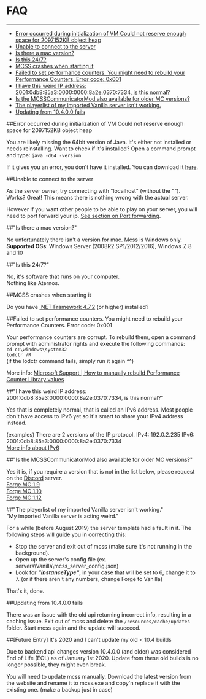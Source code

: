 # FAQ

---

*   [Error occurred during initialization of VM Could not reserve enough space for 2097152KB object heap](#error-occurred-during-initialization-of-vm)
*   [Unable to connect to the server](#unable-to-connect-to-the-server)
*   [Is there a mac version?](#is-there-a-mac-version)
*   [Is this 24/7?](#is-this-24-7)
*   [MCSS crashes when starting it](#mcss-crashes-when-starting-it)
*   [Failed to set performance counters. You might need to rebuild your Performance Counters. Error code: 0x001](#failed-to-set-performance-counters)
*   [I have this weird IP address: 2001:0db8:85a3:0000:0000:8a2e:0370:7334, is this normal?](#weird-ip-address)
*   [Is the MCSSCommunicatorMod also available for older MC versions?](#mcsscommunicatormod-older-mc-versions)
*   [The playerlist of my imported Vanilla server isn't working.](#the-playerlist-of-my-imported-vanilla-server-is-not-working)
*   [Updating from 10.4.0.0 fails](#updating-from-10400-fails)

<a name="error-occurred-during-initialization-of-vm"></a>
##Error occurred during initialization of VM Could not reserve enough space for 2097152KB object heap

You are likely missing the 64bit version of Java. It's either not installed or needs reinstalling.
Want to check if it's installed? Open a command prompt and type:
`java -d64 -version`

If it gives you an error, you don't have it installed. You can download it [here](https://java.com/en/download/windows-64bit.jsp).

<a name="unable-to-connect-to-the-server"></a>
##Unable to connect to the server

As the server owner, try connecting with "localhost" (without the ""). 
Works? Great! This means there is nothing wrong with the actual server.

However if you want other people to be able to play on your server, you will need to port forward your ip.
[See section on Port forwarding](../../gettingstarted/portforwarding).
 
<a name="is-there-a-mac-version"></a>
##"Is there a mac version?"

No unfortunately there isn't a version for mac. Mcss is Windows only.<br>
**Supported OSs**: Windows Server (2008R2 SP1/2012/2016), Windows 7, 8 and 10
 
<a name="is-this-24-7"></a>
##"Is this 24/7?"

No, it's software that runs on your computer.<br>
Nothing like Aternos.
 
<a name="mcss-crashes-when-starting-it"></a>
##MCSS crashes when starting it

Do you have [.NET Framework 4.7.2](https://dotnet.microsoft.com/download/dotnet-framework/net472) (or higher) installed?

<a name="failed-to-set-performance-counters"></a>
##Failed to set performance counters. You might need to rebuild your Performance Counters. Error code: 0x001

Your performance counters are corrupt.
To rebuild them, open a command prompt with administrator rights and execute the following commands:
<br>`cd c:\windows\system32`
<br>`lodctr /R`
<br>(if the lodctr command fails, simply run it again ^^)

More info: [Microsoft Support | How to manually rebuild Performance Counter Library values
](https://support.microsoft.com/en-us/help/300956/how-to-manually-rebuild-performance-counter-library-values)
 
<a name="weird-ip-address"></a>
##"I have this weird IP address: 2001:0db8:85a3:0000:0000:8a2e:0370:7334, is this normal?"

Yes that is completely normal, that is called an IPv6 address. Most people don't have access to IPv6 yet so it's smart to share your IPv4 address instead.

(examples) There are 2 versions of the IP protocol.
IPv4: 192.0.2.235
IPv6: 2001:0db8:85a3:0000:0000:8a2e:0370:7334
<br>[More info about IPv6](https://www.networkworld.com/article/3254575/what-is-ipv6-and-why-aren-t-we-there-yet.html)
 
<a name="mcsscommunicatormod-older-mc-versions"></a>
##"Is the MCSSCommunicatorMod also available for older MC versions?"

Yes it is, if you require a version that is not in the list below, please request on the [Discord](https://discord.gg/DEn89PB) server.
<br>[Forge MC 1.9](https://www.mcserversoft.com/backend/downloads/MCSSCommunicatorMod_1.9.zip)
<br>[Forge MC 1.10](https://www.mcserversoft.com/backend/downloads/MCSSCommunicatorMod_1.10.zip)
<br>[Forge MC 1.12](https://www.mcserversoft.com/backend/downloads/MCSSCommunicatorMod_1.12.zip)
 
<a name="the-playerlist-of-my-imported-vanilla-server-is-not-working"></a>
##"The playerlist of my imported Vanilla server isn't working."<br>"My imported Vanilla server is acting weird."

For a while (before August 2019) the server template had a fault in it. The following steps will guide you in correcting this:

* Stop the server and exit out of mcss (make sure it's not running in the background).
* Open up the server's config file (ex. servers\Vanilla\mcss_server_config.json)
* Look for ***"instanceType"***, in your case that will be set to 6, change it to 7. (or if there aren't any numbers, change Forge to Vanilla)

That's it, done.
 
<a name="updating-from-10400-fails"></a>
##Updating from 10.4.0.0 fails

There was an issue with the old api returning incorrect info, resulting in a caching issue.
Exit out of mcss and delete the `/resources/cache/updates` folder. Start mcss again and the update will succeed.


##[Future Entry] It's 2020 and I can't update my old < 10.4 builds

Due to backend api changes version 10.4.0.0 (and older) was considered End of Life (EOL) as of January 1st 2020.
Update from these old builds is no longer possible, they might even break.

You will need to update mcss manually. Download the latest version from the website and rename it to mcss.exe and copy'n replace it with the existing one. (make a backup just in case)